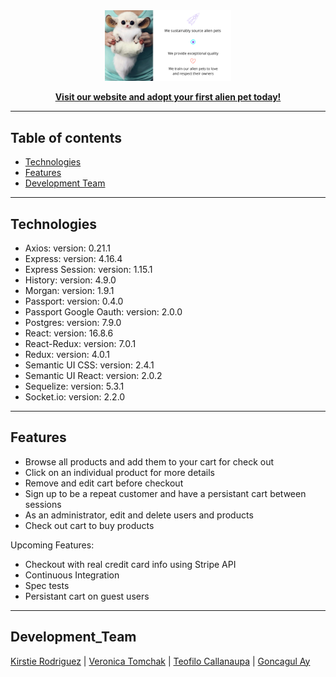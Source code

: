 <div align = "center">
<img src="./public/aboutus2.png" width="40%">
<b>

[Visit our website and adopt your first alien pet today!](https://ufotofu.herokuapp.com/)
</b>

</div>

---

## Table of contents

* [Technologies](#technologies)
* [Features](#features)
* [Development Team](#development_team)

---

## Technologies

* Axios: version: 0.21.1
* Express: version: 4.16.4
* Express Session: version: 1.15.1
* History: version: 4.9.0
* Morgan: version: 1.9.1
* Passport: version: 0.4.0
* Passport Google Oauth: version: 2.0.0
* Postgres: version: 7.9.0
* React: version: 16.8.6
* React-Redux: version: 7.0.1
* Redux: version: 4.0.1
* Semantic UI CSS: version: 2.4.1
* Semantic UI React: version: 2.0.2
* Sequelize: version: 5.3.1
* Socket.io: version: 2.2.0

---

## Features

* Browse all products and add them to your cart for check out
* Click on an individual product for more details
* Remove and edit cart before checkout
* Sign up to be a repeat customer and have a persistant cart between sessions
* As an administrator, edit and delete users and products
* Check out cart to buy products

Upcoming Features:

* Checkout with real credit card info using Stripe API
* Continuous Integration
* Spec tests
* Persistant cart on guest users

---

## Development_Team

[Kirstie Rodriguez](https://www.linkedin.com/in/kirstierodriguez/) | [Veronica Tomchak](https://www.linkedin.com/in/veronica-tomchak) | [Teofilo Callanaupa](https://www.linkedin.com/in/teofilocallanaupa/") | [Goncagul Ay](https://www.linkedin.com/in/gloriaay/)
